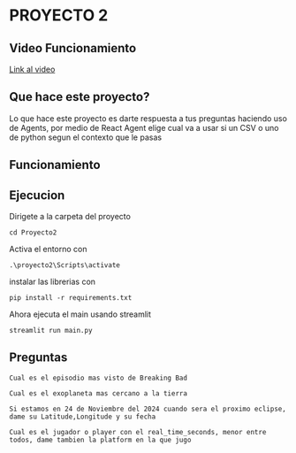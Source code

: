 # PROYECTO 2 
## Video Funcionamiento
[Link al video](https://youtu.be/HaebMq7Qu6I)
## Que hace este proyecto?
Lo que hace este proyecto es darte respuesta a tus preguntas haciendo uso de Agents, por medio de React Agent elige cual va a usar si un CSV o uno de python segun el contexto que le pasas

## Funcionamiento


## Ejecucion
Dirigete a la carpeta del proyecto
```
cd Proyecto2
``` 
Activa el entorno con
```
.\proyecto2\Scripts\activate
``` 

instalar las librerias con
```
pip install -r requirements.txt
``` 
Ahora ejecuta el main usando streamlit
```
streamlit run main.py
```

## Preguntas
```
Cual es el episodio mas visto de Breaking Bad
```
```
Cual es el exoplaneta mas cercano a la tierra
```
```
Si estamos en 24 de Noviembre del 2024 cuando sera el proximo eclipse, dame su Latitude,Longitude y su fecha
```
```
Cual es el jugador o player con el real_time_seconds, menor entre todos, dame tambien la platform en la que jugo
``` 
